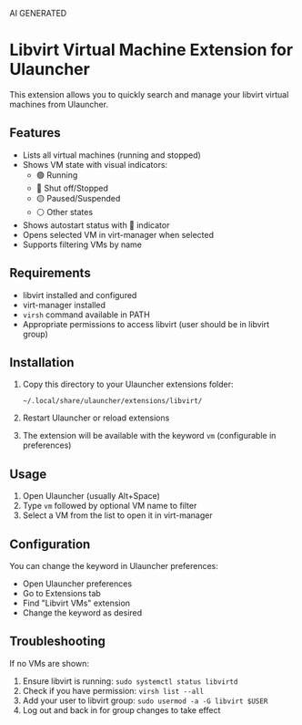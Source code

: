 AI GENERATED

# Libvirt Virtual Machine Extension for Ulauncher

This extension allows you to quickly search and manage your libvirt virtual machines from Ulauncher.

## Features

- Lists all virtual machines (running and stopped)
- Shows VM state with visual indicators:
  - 🟢 Running
  - 🔴 Shut off/Stopped  
  - 🟡 Paused/Suspended
  - ⚪ Other states
- Shows autostart status with 🔄 indicator
- Opens selected VM in virt-manager when selected
- Supports filtering VMs by name

## Requirements

- libvirt installed and configured
- virt-manager installed
- `virsh` command available in PATH
- Appropriate permissions to access libvirt (user should be in libvirt group)

## Installation

1. Copy this directory to your Ulauncher extensions folder:
   ```
   ~/.local/share/ulauncher/extensions/libvirt/
   ```

2. Restart Ulauncher or reload extensions

3. The extension will be available with the keyword `vm` (configurable in preferences)

## Usage

1. Open Ulauncher (usually Alt+Space)
2. Type `vm` followed by optional VM name to filter
3. Select a VM from the list to open it in virt-manager

## Configuration

You can change the keyword in Ulauncher preferences:
- Open Ulauncher preferences
- Go to Extensions tab
- Find "Libvirt VMs" extension
- Change the keyword as desired

## Troubleshooting

If no VMs are shown:
1. Ensure libvirt is running: `sudo systemctl status libvirtd`
2. Check if you have permission: `virsh list --all`
3. Add your user to libvirt group: `sudo usermod -a -G libvirt $USER`
4. Log out and back in for group changes to take effect
